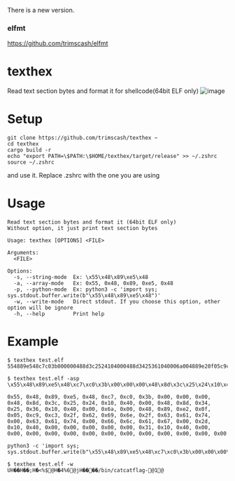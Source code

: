 
There is a new version.
### elfmt
https://github.com/trimscash/elfmt

# texthex
Read text section bytes and format it for shellcode(64bit ELF only)
![image](https://user-images.githubusercontent.com/42578480/223371873-dcd30c53-cd1e-44ad-882c-68c33c824e71.png)

# Setup
```
git clone https://github.com/trimscash/texthex ~
cd texthex
cargo build -r
echo "export PATH=\$PATH:\$HOME/texthex/target/release" >> ~/.zshrc
source ~/.zshrc
```
and use it. 
Replace .zshrc with the one you are using

# Usage
```
Read text section bytes and format it (64bit ELF only)
Without option, it just print text section bytes

Usage: texthex [OPTIONS] <FILE>

Arguments:
  <FILE>

Options:
  -s, --string-mode  Ex: \x55\x48\x89\xe5\x48
  -a, --array-mode   Ex: 0x55, 0x48, 0x89, 0xe5, 0x48
  -p, --python-mode  Ex: python3 -c 'import sys; sys.stdout.buffer.write(b"\x55\x48\x89\xe5\x48")'
  -w, --write-mode   Direct stdout. If you choose this option, other option will be ignore
  -h, --help         Print help
```

# Example
```
$ texthex test.elf
554889e548c7c03b000000488d3c2524104000488d3425361040006a004889e20f05c9c32f62696e2f6361740063617400666c6167002d1040000000000031104000000000000000000000000000
```

```
$ texthex test.elf -asp
\x55\x48\x89\xe5\x48\xc7\xc0\x3b\x00\x00\x00\x48\x8d\x3c\x25\x24\x10\x40\x00\x48\x8d\x34\x25\x36\x10\x40\x00\x6a\x00\x48\x89\xe2\x0f\x05\xc9\xc3\x2f\x62\x69\x6e\x2f\x63\x61\x74\x00\x63\x61\x74\x00\x66\x6c\x61\x67\x00\x2d\x10\x40\x00\x00\x00\x00\x00\x31\x10\x40\x00\x00\x00\x00\x00\x00\x00\x00\x00\x00\x00\x00\x00

0x55, 0x48, 0x89, 0xe5, 0x48, 0xc7, 0xc0, 0x3b, 0x00, 0x00, 0x00, 0x48, 0x8d, 0x3c, 0x25, 0x24, 0x10, 0x40, 0x00, 0x48, 0x8d, 0x34, 0x25, 0x36, 0x10, 0x40, 0x00, 0x6a, 0x00, 0x48, 0x89, 0xe2, 0x0f, 0x05, 0xc9, 0xc3, 0x2f, 0x62, 0x69, 0x6e, 0x2f, 0x63, 0x61, 0x74, 0x00, 0x63, 0x61, 0x74, 0x00, 0x66, 0x6c, 0x61, 0x67, 0x00, 0x2d, 0x10, 0x40, 0x00, 0x00, 0x00, 0x00, 0x00, 0x31, 0x10, 0x40, 0x00, 0x00, 0x00, 0x00, 0x00, 0x00, 0x00, 0x00, 0x00, 0x00, 0x00, 0x00, 0x00

python3 -c 'import sys; sys.stdout.buffer.write(b"\x55\x48\x89\xe5\x48\xc7\xc0\x3b\x00\x00\x00\x48\x8d\x3c\x25\x24\x10\x40\x00\x48\x8d\x34\x25\x36\x10\x40\x00\x6a\x00\x48\x89\xe2\x0f\x05\xc9\xc3\x2f\x62\x69\x6e\x2f\x63\x61\x74\x00\x63\x61\x74\x00\x66\x6c\x61\x67\x00\x2d\x10\x40\x00\x00\x00\x00\x00\x31\x10\x40\x00\x00\x00\x00\x00\x00\x00\x00\x00\x00\x00\x00\x00")'
```

```
$ texthex test.elf -w
UH��H��;H�<%$@H�4%6@jH����/bin/catcatflag-@1@
```
